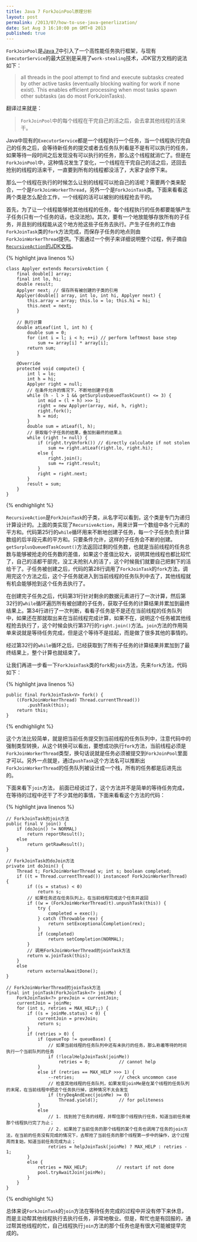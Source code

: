 ```yaml
---
title: Java 7 ForkJoinPool原理分析
layout: post
permalink: /2013/07/how-to-use-java-generlization/
date: Sat Aug 3 16:10:00 pm GMT+8 2013
published: true
---
```


`ForkJoinPool`是[Java 7](http://docs.oracle.com/javase/7/docs/)中引入了一个高性能任务执行框架，与现有`ExecutorService`的最大区别是采用了`work-stealing`技术，JDK官方文档的说法如下：

> all threads in the pool attempt to find and execute subtasks created by other active tasks (eventually blocking waiting for work if none exist). This enables efficient processing when most tasks spawn other subtasks (as do most ForkJoinTasks). 

翻译过来就是：

> `ForkJoinPool`中的每个线程在干完自己的活之后，会去拿其他线程的活来干。

Java中现有的`ExecutorService`都是一个线程执行一个任务，当一个线程执行完自己的任务之后，会等待新任务的提交或者去任务队列看是不是有可以执行的任务，如果等待一段时间之后发现没有可以执行的任务，那么这个线程就消亡了。但是在`ForkJoinPool`中，这种情况发生了变化，一个线程在干完自己的活之后，还回去抢别的线程的活来干，一直要到所有的线程都没活了，大家才会停下来。

那么一个线程在执行的时候怎么让别的线程可以抢自己的活呢？需要两个类来配合，一个是`ForkJoinWorkerThread`，另外一个是`ForkJoinTask`类。下面来看看这两个类是怎么配合工作，一个线程的活可以被别的线程抢去干的。

首先，为了让一个线程能够抢其他线程的任务，每个线程执行的任务都要能够产生子任务(只有一个任务的话，也没法抢)。其次，要有一个地放能够存放所有的子任务，并且别的线程能从这个地方抢这些子任务去执行。产生子任务的工作由`ForkJoinTask`类的`fork`方法完成，而保存子任务的地点则由`ForkJoinWorkerThread`提供。下面通过一个例子来详细说明整个过程，例子摘自[`RecursiveAction`的JDK文档](http://docs.oracle.com/javase/7/docs/api/java/util/concurrent/RecursiveAction.html)。

{% highlight java linenos %}

	class Applyer extends RecursiveAction {
		final double[] array;
		final int lo, hi;
		double result;
		Applyer next; // 保存所有被创建的子类的引用
		Applyer(double[] array, int lo, int hi, Applyer next) {
			this.array = array; this.lo = lo; this.hi = hi;
			this.next = next;
		}
	
		// 执行计算
		double atLeaf(int l, int h) {
	  		double sum = 0;
			for (int i = l; i < h; ++i) // perform leftmost base step
				sum += array[i] * array[i];
			return sum;
		}
	
		@Override
		protected void compute() {
			int l = lo;
			int h = hi;
			Applyer right = null;
			// 在条件允许的情况下，不断地创建子任务
			while (h - l > 1 && getSurplusQueuedTaskCount() <= 3) {
				int mid = (l + h) >>> 1;
				right = new Applyer(array, mid, h, right);
				right.fork();
				h = mid;
			}
			double sum = atLeaf(l, h);
			// 获取每个子任务的结果，叠加到最终的结果上
			while (right != null) {
				if (right.tryUnfork()) // directly calculate if not stolen
					sum += right.atLeaf(right.lo, right.hi);
				else {
					right.join();
					sum += right.result;
				}
				right = right.next;
			}
			result = sum;
		}
	}

{% endhighlight %}

`RecursiveAction`是`ForkJoinTask`的子类，从名字可以看到，这个类是专门为递归计算设计的。上面的类实现了`RecursiveAction`，用来计算一个数组中各个元素的平方和。代码第25行的`while`循环用来不断地创建子任务，每一个子任务负责计算数组的后半段元素的平方和。只要条件允许，这样的子任务会不断的创建。`getSurplusQueuedTaskCount()`方法返回过剩的任务数，也就是当前线程的任务总数与能够被抢走的任务数的差值，如果这个差值比较大，说明其他线程也都比较忙了，自己的活都干部完，没工夫抢别人的活了，这个时候我们就要自己把剩下的活给干了。子任务被创建之后，代码的第28行调用了`ForkJoinTask`的`fork`方法，调用完这个方法之后，这个子任务就进入到当前线程的任务队列中去了，其他线程就有机会能够抢到这个任务去执行了。

在创建完子任务之后，代码第31行针对剩余的数据元素进行了一次计算，然后第32行的`while`循环遍历所有被创建的子任务，获取子任务的计算结果并累加到最终结果上。第34行进行了一次判断，看看子任务是不是还在当前线程的任务队列中，如果还在那就取出来在当前线程完成计算，如果不在，说明这个任务被其他线程抢去执行了，这个时候会执行第37行的`right.join()`方法。`join`方法的作用简单来说就是等待任务完成，但是这个等待不是挂起，而是做了很多其他的事情的。

经过第32行的`while`循环之后，已经获取到了所有子任务的计算结果并累加到了最终结果上，整个计算也就结束了。

让我们再进一步看一下`ForkJoinTask`类的`fork`和`join`方法，先来`fork`方法，代码如下：

{% highlight java linenos %}

    public final ForkJoinTask<V> fork() {
        ((ForkJoinWorkerThread) Thread.currentThread())
            .pushTask(this);
        return this;
    }

{% endhighlight %}

这个方法比较简单，就是把当前任务提交到当前线程的任务队列中，注意代码中的强制类型转换，从这个转换可以看出，要想成功执行`fork`方法，当前线程必须是`ForkJoinWorkerThread`类型，换句话说就是任务必须被提交到`ForkJoinPool`里面才可以。另外一点就是，通过`pushTask`这个方法名可以推断出`ForkJoinWorkerThread`的任务队列被设计成一个栈，所有的任务都是后进先出的。

下面来看下`join`方法， 前面已经说过了，这个方法并不是简单的等待任务完成，在等待的过程中还干了不少其他的事情，下面来看看这个方法的代码：

{% highlight java linenos %}

	// ForkJoinTask的join方法
    public final V join() {
        if (doJoin() != NORMAL)
            return reportResult();
        else
            return getRawResult();
    }

	// ForkJoinTask的doJoin方法
    private int doJoin() {
        Thread t; ForkJoinWorkerThread w; int s; boolean completed;
        if ((t = Thread.currentThread()) instanceof ForkJoinWorkerThread) {
            if ((s = status) < 0)
                return s;
            // 如果任务还在任务队列上，在当前线程完成这个任务并返回
            if ((w = (ForkJoinWorkerThread)t).unpushTask(this)) {
                try {
                    completed = exec();
                } catch (Throwable rex) {
                    return setExceptionalCompletion(rex);
                }
                if (completed)
                    return setCompletion(NORMAL);
            }
            // 调用ForkJoinWorkerThread的joinTask方法
            return w.joinTask(this);
        }
        else
            return externalAwaitDone();
    }
    
    // ForkJoinWorkerThread的joinTask方法
    final int joinTask(ForkJoinTask<?> joinMe) {
        ForkJoinTask<?> prevJoin = currentJoin;
        currentJoin = joinMe;
        for (int s, retries = MAX_HELP;;) {
            if ((s = joinMe.status) < 0) {
                currentJoin = prevJoin;
                return s;
            }
            if (retries > 0) {
                if (queueTop != queueBase) {
                	// 如果当前线程的任务队列中还有未执行的任务，那么称着等待的时间执行一个当前队列的任务
                    if (!localHelpJoinTask(joinMe))
                        retries = 0;           // cannot help
                }
                else if (retries == MAX_HELP >>> 1) {
                    --retries;                 // check uncommon case
                    // 检查其他线程的任务队列，如果发现joinMe是在某个线程的任务队列的末尾，在当前线程中把这个任务执行掉，这种情况不太会发生
                    if (tryDeqAndExec(joinMe) >= 0)
                        Thread.yield();        // for politeness
                }
                else
                	// 1. 找到抢了任务的线程，并帮住那个线程执行任务，知道当前任务被那个线程执行完了为止；
                	// 2. 如果抢了当前任务的那个线程的某个任务也调用了任务的join方法，在当前的任务没有完成的情况下，去帮抢了当前任务的那个线程第一步中的操作，这个过程周而复始，知道当前任务完成为止；
                    retries = helpJoinTask(joinMe) ? MAX_HELP : retries - 1;
            }
            else {
                retries = MAX_HELP;           // restart if not done
                pool.tryAwaitJoin(joinMe);
            }
        }
    }

{% endhighlight %}

总体来说`ForkJoinTask`的`join`方法在等待任务完成的过程中并没有停下来休息，而是主动帮其他线程执行去执行任务，非常地敬业。但是，帮忙也是有回报的，通过帮其他线程的忙，自己线程执行`join`方法的那个任务也是有很大可能被提早完成的。